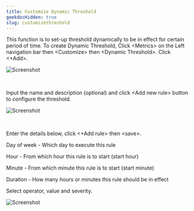 ```yaml
---
title: Customize Dynamic Threshold
geekdocHidden: true
slug: customizethreshold
---
```


This function is to set-up threshold dynamically to be in effect for certain period of time.
To create Dynamic Threshold, Click \<Metrics> on the Left navigation bar then \<Customize> then \<Dynamic Threshold>. Click <+Add>.

![Screenshot](/cloud_vista/Overview/images/dynamic1.png)

&nbsp;

Input the name and description (optional) and click \<Add new rule> button to configure the threshold.

![Screenshot](/cloud_vista/Overview/images/dynamic2.png)

&nbsp;

Enter the details below, click <+Add rule> then \<save>.

Day of week - Which day to execute this rule

Hour - From which hour this rule is to start (start hour)

Minute - From which minute this rule is to start (start minute)

Duration - How many hours or minutes this rule should be in effect

Select operator, value and severity.

![Screenshot](/cloud_vista/Overview/images/dynamic3.png)

